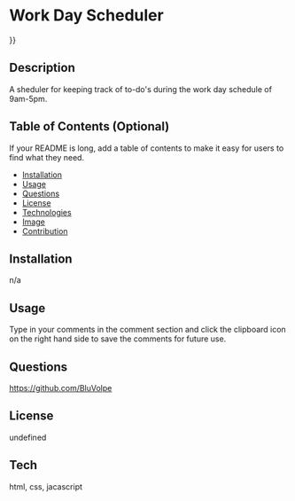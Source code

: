 # Work Day Scheduler

  
    
  }}
  
## Description
A sheduler for keeping track of to-do's during the work day schedule of 9am-5pm.
## Table of Contents (Optional)
If your README is long, add a table of contents to make it easy for users to find what they need.
- [Installation](#installation)
- [Usage](#usage)
- [Questions](#questions)
- [License](#license)
- [Technologies](#tech)
- [Image](#img)
- [Contribution](#contribution)
## Installation
n/a
## Usage
Type in your comments in the comment section and click the clipboard icon on the right hand side to save the comments for future use.
## Questions
https://github.com/BluVolpe
## License

 undefined

## Tech
html, css, jacascript